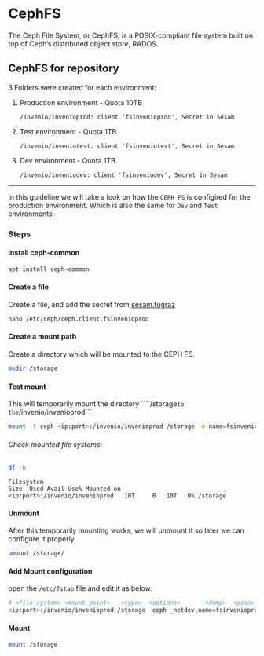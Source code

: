 # CephFS  

The Ceph File System, or CephFS, is a POSIX-compliant file system built on top of Ceph’s distributed object store, RADOS.

## CephFS for repository

3 Folders were created for each environment:

1. Production environment - Quota 10TB

    ```
    /invenio/invenioprod: client 'fsinvenioprod', Secret in Sesam 
    ```

2. Test  environment - Quota 1TB

    ```
    /invenio/inveniotest: client 'fsinveniotest', Secret in Sesam 
    ```

3. Dev environment - Quota 1TB

    ```
    /invenio/inveniodev: client 'fsinveniodev', Secret in Sesam
    ```

---

In this guideline we will take a look on how the ```CEPH FS``` is configired for the production environment.
Which is also the same for ```Dev``` and ```Test``` environments.

### Steps

#### install ceph-common

```bash
apt install ceph-common
```

#### Create a file
Create a file, and add the secret from [sesam.tugraz](https://sesam.tugraz.at)

```bash
nano /etc/ceph/ceph.client.fsinvenioprod
```

#### Create a mount path
Create a directory which will be mounted to the CEPH FS.
```bash
mkdir /storage
```

#### Test mount
This will temporarily mount the directory ````/storage``` to the ```/invenio/invenioprod```

```bash
mount -t ceph <ip:port>:/invenio/invenioprod /storage -o name=fsinvenioprod,secretfile=/etc/ceph/ceph.client.fsinvenioprod
```

###### Check mounted file systems:
```bash
df -h
```
```console
Filesystem                                                                        Size  Used Avail Use% Mounted on
<ip:port>:/invenio/invenioprod   10T     0   10T   0% /storage
```

#### Unmount
After this temporarily mounting works, we will unmount it so later we can configure it properly.

```bash
umount /storage/
```

#### Add Mount configuration
open the ```/etc/fstab``` file and edit it as below:

```bash
# <file system> <mount point>   <type>  <options>       <dump>  <pass>
<ip:port>:/invenio/invenioprod /storage  ceph _netdev,name=fsinvenioprod,secretfile=/etc/ceph/ceph.client.fsinvenioprod 0 0
```

#### Mount
```bash
mount /storage
```


